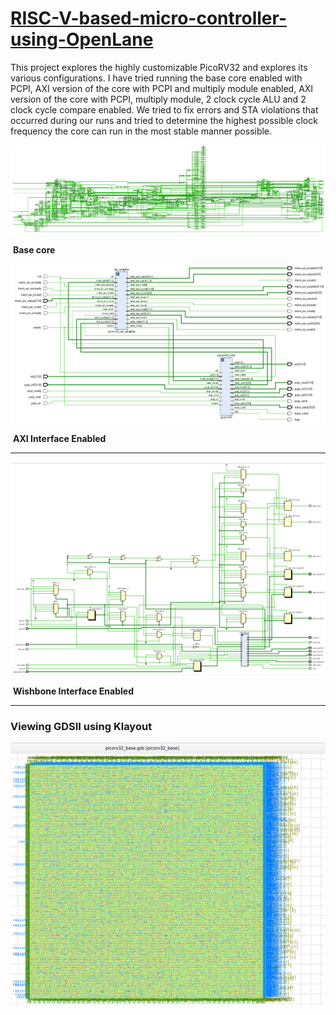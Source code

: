 # [RISC-V-based-micro-controller-using-OpenLane](https://github.com/krutideepanpanda/RISC-V-based-micro-controller-using-OpenLane)


This project explores the highly customizable PicoRV32 and explores its various configurations.
I have tried running the base core enabled with PCPI, AXI version of the core with PCPI
and multiply module enabled, AXI version of the core with PCPI, multiply module, 2 clock
cycle ALU and 2 clock cycle compare enabled. We tried to fix errors and STA violations that occurred during our runs and tried to determine the highest possible clock frequency the core can run in the most stable manner possible.


![core](Images/core.png)

​																							**Base core**



![axi](Images/axi.png)

​																					**AXI Interface Enabled**

------

![wishbone](Images/wishbone.png)

​																					**Wishbone Interface Enabled**

------




### Viewing GDSII using Klayout

![klayout](Images/klayout.jpeg)
